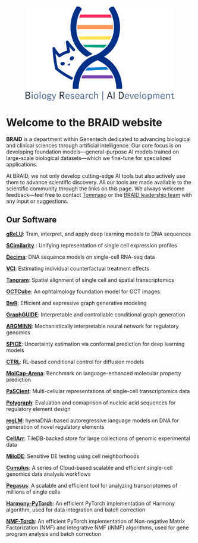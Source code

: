 



<p align="center">
  <img src="logo.png" alt="Cute Cat" width="400">
</p>



# Welcome to the BRAID website

**BRAID** is a department within Genentech dedicated to advancing biological and clinical sciences through artificial intelligence. Our core focus is on developing foundation models—general-purpose AI models trained on large-scale biological datasets—which we fine-tune for specialized applications.

At BRAID, we not only develop cutting-edge AI tools but also actively use them to advance scientific discovery. All our tools are made available to the scientific community through the links on this page. We always welcome feedback—feel free to contact [Tommaso](mailto:biancalt@gene.com) or the [BRAID leadership team](https://www.gene.com/scientists/our-scientists/braid) with any input or suggestions.



## Our Software

[**gReLU**](https://github.com/Genentech/gReLU): Train, interpret, and apply deep learning models to DNA sequences

[**SCimilarity**](https://github.com/Genentech/scimilarity) : Unifying representation of single cell expression profiles

[**Decima**](https://github.com/Genentech/decima): DNA sequence models on single-cell RNA-seq data

[**VCI**](https://github.com/yulun-rayn/variational-causal-inference): Estimating individual counterfactual treatment effects

[**Tangram**](https://github.com/broadinstitute/Tangram): Spatial alignment of single cell and spatial transcriptomics

[**OCTCube**](https://github.com/ZucksLiu/OCTCubeM): An ophtalmology foundation model for OCT images

[**BwR**](https://github.com/Genentech/bandwidth-graph-generation): Efficient and expressive graph generative modeling

[**GraphGUIDE**](https://github.com/Genentech/GraphGUIDE): Interpretable and controllable conditional graph generation

[**ARGMINN**](https://github.com/Genentech/ARGMINN): Mechanistically interpretable neural network for regulatory genomics

[**SPICE**](https://github.com/ndiamant/spice): Uncertainty estimation via conformal prediction for deep learning models

[**CTRL**](https://github.com/zhaoyl18/CTRL): RL-based conditional control for diffusion models

[**MolCap-Arena**](https://github.com/Genentech/molcap-arena): Benchmark on language-enhanced molecular property prediction

[**PaSCient**](https://github.com/genentech/pascient): Multi-cellular representations of single-cell transcriptomics data

[**Polygraph**](https://github.com/Genentech/polygraph): Evaluation and comaprison of nucleic acid sequences for regulatory element design

[**regLM**](https://github.com/Genentech/regLM): hyenaDNA-based autoregressive language models on DNA for generation of novel regulatory elements

[**CellArr**](https://github.com/CellArr/cellarr): TileDB-backed store for large collections of genomic experimental data

[**MiloDE**](https://github.com/MarioniLab/miloDE): Sensitive DE testing using cell neighborhoods

[**Cumulus**](https://github.com/lilab-bcb/cumulus): A series of Cloud-based scalable and efficient single-cell genomics data analysis workflows

[**Pegasus**](https://github.com/lilab-bcb/pegasus): A scalable and efficient tool for analyzing transcriptomes of millions of single cells

[**Harmony-PyTorch**](https://github.com/lilab-bcb/harmony-pytorch): An efficient PyTorch implementation of Harmony algorithm, used for data integration and batch correction

[**NMF-Torch**](https://github.com/lilab-bcb/nmf-torch): An efficient PyTorch implementation of Non-negative Matrix Factorization (NMF) and integrative NMF (iNMF) algorithms, used for gene program analysis and batch correction
